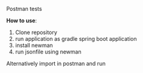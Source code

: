 Postman tests

**How to use**:
1) Clone repository
2) run application as gradle spring boot application
3) install newman
4) run jsonfile using newman

Alternatively
import in postman and run
